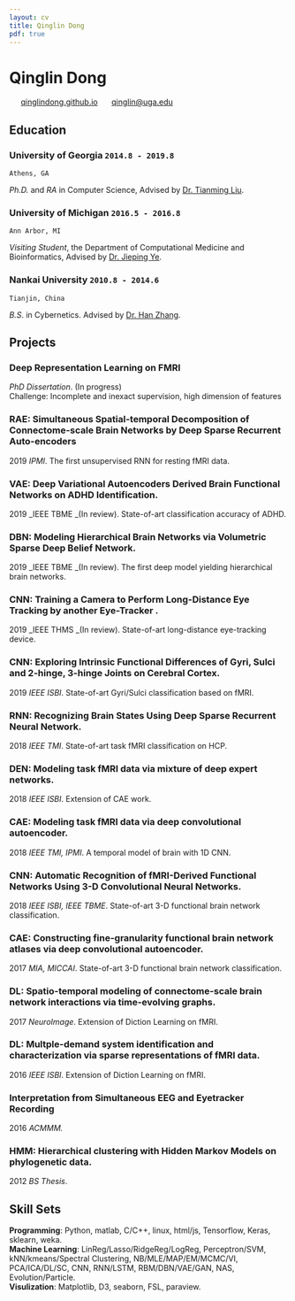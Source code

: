 ```yaml
---
layout: cv
title: Qinglin Dong
pdf: true
---
```

# Qinglin Dong

<div id="webaddress">
<i class="fi-home" style="margin-left:1em"></i>
<a href="https://qinglindong.github.io" style="margin-left:0.5em">qinglindong.github.io</a>
<i class="fi-mail" style="margin-left:1em"></i>
<a href="qinglin@uga.edu" style="margin-left:0.5em">qinglin@uga.edu</a>
</div>

## Education

### __University of Georgia__ `2014.8 - 2019.8`
```
Athens, GA
```
_Ph.D._ and _RA_ in Computer Science, Advised by [Dr. Tianming Liu](http://cobweb.cs.uga.edu/~tliu/).<br>


### __University of Michigan__ `2016.5 - 2016.8`
```
Ann Arbor, MI
```
_Visiting Student_, the Department of Computational Medicine and Bioinformatics, Advised by [Dr. Jieping Ye](https://midas.umich.edu/faculty-member/jieping-ye/).<br>


### __Nankai University__ `2010.8 - 2014.6`
```
Tianjin, China
```
_B.S_. in Cybernetics. Advised by [Dr. Han Zhang](http://ai.nankai.edu.cn/frontend/Teachers/Introduce.aspx?TID=zhangh).<br>

## Projects

### __Deep Representation Learning on FMRI__  <br>
_PhD Dissertation_. (In progress)<br>
Challenge: Incomplete and inexact supervision, high dimension of features<br>

### __RAE:__ Simultaneous Spatial-temporal Decomposition of Connectome-scale Brain Networks by Deep Sparse Recurrent Auto-encoders  <br>
2019  _IPMI_. The first unsupervised RNN for resting fMRI data.<br>

### __VAE:__ Deep Variational Autoencoders Derived Brain Functional Networks on ADHD Identification. <br>
2019  _IEEE TBME _(In review). State-of-art classification accuracy of ADHD.<br>

### __DBN:__ Modeling Hierarchical Brain Networks via Volumetric Sparse Deep Belief Network. <br>
2019  _IEEE TBME _(In review). The first deep model yielding hierarchical brain networks.<br>

### __CNN:__ Training a Camera to Perform Long-Distance Eye Tracking by another Eye-Tracker . <br>
2019  _IEEE THMS _(In review). State-of-art long-distance eye-tracking device.<br>

### __CNN:__ Exploring Intrinsic Functional Differences of Gyri, Sulci and 2-hinge, 3-hinge Joints on Cerebral Cortex.  <br>
2019  _IEEE ISBI_. State-of-art Gyri/Sulci classification based on fMRI.<br>

### __RNN:__ Recognizing Brain States Using Deep Sparse Recurrent Neural Network. <br>
2018  _IEEE TMI_. State-of-art task fMRI classification on HCP.<br>

### __DEN:__ Modeling task fMRI data via mixture of deep expert networks. <br>
2018  _IEEE ISBI_. Extension of CAE work.

### __CAE:__ Modeling task fMRI data via deep convolutional autoencoder.<br>
2018  _IEEE TMI, IPMI_. A temporal model of brain with 1D CNN.

### __CNN:__ Automatic Recognition of fMRI-Derived Functional Networks Using 3-D Convolutional Neural Networks. <br>
2018  _IEEE ISBI, IEEE TBME_. State-of-art 3-D functional brain network classification.

### __CAE:__ Constructing fine-granularity functional brain network atlases via deep convolutional autoencoder.<br>
2017  _MIA, MICCAI_. State-of-art 3-D functional brain network classification.

### __DL:__ Spatio-temporal modeling of connectome-scale brain network interactions via time-evolving graphs.<br>
2017  _NeuroImage_. Extension of Diction Learning on fMRI.<br> 

### __DL:__ Multple-demand system identification and characterization via sparse representations of fMRI data. <br>
2016  _IEEE ISBI_. Extension of Diction Learning on fMRI.<br>

### Interpretation from Simultaneous EEG and Eyetracker Recording <br>
2016  _ACMMM._<br>

### __HMM:__ Hierarchical clustering with Hidden Markov Models on phylogenetic data. <br>
2012  _BS Thesis_.<br>
<!---
CNN: Eye Tracking with transfer learning on Raspberry pi3 and neural compute stick. <br>
Mathematical Contest in Modeling, Honorable. `2012 MCM` <br>
Built a Real-time Electromyography controlled functional electrical stimulator(EMG-FES) for paralytic stroke patients.<br>
Reviewer for The International Conference on Progress in Informatics and Computing `2016 PIC`. <br>
-->
## Skill Sets
__Programming__: Python, matlab, C/C++, linux, html/js, Tensorflow, Keras, sklearn, weka. <br>
__Machine Learning__: LinReg/Lasso/RidgeReg/LogReg, Perceptron/SVM, kNN/kmeans/Spectral Clustering, NB/MLE/MAP/EM/MCMC/VI, PCA/ICA/DL/SC, CNN, RNN/LSTM, RBM/DBN/VAE/GAN, NAS, Evolution/Particle. <br>
__Visulization__: Matplotlib, D3, seaborn, FSL, paraview.<br>

<!---
## Publications

### Ge, F., Zhang, S., Huang, H., Jiang, X., Dong, Q., Guo, L., Wang, X., Liu, T.  (2019)Exploring Intrinsic Functional Differences of Gyri, Sulci and 2-hinge, 3-hinge Joints on Cerebral Cortex, In Biomedical Imaging, 2019 IEEE 16th International Symposium.
### Wang, H., Zhao, S., Dong, Q., Cui, Y., Chen, Y., Han, J., ... & Liu, T. (2018). Recognizing Brain States Using Deep Sparse Recurrent Neural Network. IEEE transactions on medical imaging.
### Zhao, Y., Dong, Q., Zhang, S., Zhang, W., Chen, H., Jiang, X., . . . Liu, T. (2018). Automatic Recognition of fMRI-Derived Functional Networks Using 3-D Convolutional Neural Networks. IEEE Transactions on Biomedical Engineering, 65(9), 1975-1984. 
### Huang, H., Hu, X., Dong, Q., Zhao, S., Zhang, S., Zhao, Y., . . . Liu, T. (2018). Modeling task fMRI data via mixture of deep expert networks. Paper presented at the Biomedical Imaging, In Biomedical Imaging (ISBI 2018), 2018 IEEE 15th International Symposium.
### Huang, H., Hu, X., Zhao, Y., Makkie, M., Dong, Q., Zhao, S., . . . Liu, T. (2018). Modeling task fMRI data via deep convolutional autoencoder. IEEE transactions on medical imaging, 37(7), 1551-1561. 
### Wang, H., Zhao, S., Dong, Q., Cui, Y., Chen, Y., Han, J., . . . Liu, T. (2018). Recognizing Brain States Using Deep Sparse Recurrent Neural Network. IEEE transactions on medical imaging. 
### Huang, H., Hu, X., Zhao, Y., Makkie, M., Dong, Q., Zhao, S., ... & Liu, T. (2018). Modeling task fMRI data via deep convolutional autoencoder. IEEE transactions on medical imaging, 37(7), 1551-1561.
### Ren, D., Zhao, Y., Chen, H., Dong, Q., Lv, J., & Liu, T. (2017). 3-D functional brain network classification using Convolutional Neural Networks. Paper presented at the Biomedical Imaging, In Biomedical Imaging (ISBI 2017), 2017 IEEE 14th International Symposium.
### Yuan, J., Li, X., Zhang, J., Luo, L., Dong, Q., Lv, J., . . . Zhang, W. (2017). Spatio-temporal modeling of connectome-scale brain network interactions via time-evolving graphs. NeuroImage. 
### Zhao, Y., Dong, Q., Chen, H., Iraji, A., Li, Y., Makkie, M., . . . Liu, T. (2017). Constructing fine-granularity functional brain network atlases via deep convolutional autoencoder. Medical image analysis, 42, 200-211. 
### Li, X., Zhang, T., Dong, Q., Zhang, S., Hu, X., Du, L., . . . Liu, T. (2017). Predicting cortical 3-hinge locations via structural connective features. Paper presented at the Biomedical Imaging (ISBI 2017), 2017 IEEE 14th International Symposium.
### Zhao, Y., Dong, Q., Chen, H., Iraji, A., Li, Y., Makkie, M., ... & Liu, T. (2017). Constructing fine-granularity functional brain network atlases via deep convolutional autoencoder. Medical image analysis, 42, 200-211.
### Liu, S., Lv, J., Hou, Y., Shoemaker, T., Dong, Q., Li, K., & Liu, T. (2016). What Makes a Good Movie Trailer?: Interpretation from Simultaneous EEG and Eyetracker Recording. Paper presented at the Proceedings of the 2016 ACM on Multimedia Conference.
### Li, X., Dong, Q., Jiang, X., Lv, J., & Liu, T. (2016). Multple-demand system identification and characterization via sparse representations of fMRI data. Paper presented at the Biomedical Imaging, In Biomedical Imaging (ISBI 2016), 2016 IEEE 13th International Symposium.
-->

<!-- ### Footer

Last updated: May 2013 -->
